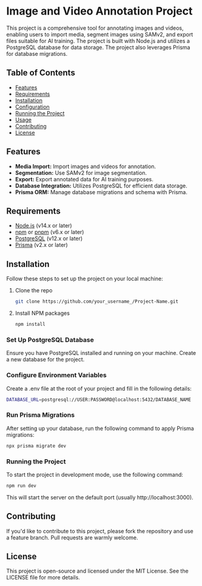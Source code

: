 # Image and Video Annotation Project

This project is a comprehensive tool for annotating images and videos, enabling users to import media, segment images using SAMv2, and export files suitable for AI training. The project is built with Node.js and utilizes a PostgreSQL database for data storage. The project also leverages Prisma for database migrations.

## Table of Contents

- [Features](#features)
- [Requirements](#requirements)
- [Installation](#installation)
- [Configuration](#configuration)
- [Running the Project](#running-the-project)
- [Usage](#usage)
- [Contributing](#contributing)
- [License](#license)

## Features

- **Media Import:** Import images and videos for annotation.
- **Segmentation:** Use SAMv2 for image segmentation.
- **Export:** Export annotated data for AI training purposes.
- **Database Integration:** Utilizes PostgreSQL for efficient data storage.
- **Prisma ORM:** Manage database migrations and schema with Prisma.

## Requirements

- [Node.js](https://nodejs.org/) (v14.x or later)
- [npm](https://www.npmjs.com/) or [pnpm](https://pnpm.io/) (v6.x or later)
- [PostgreSQL](https://www.postgresql.org/) (v12.x or later)
- [Prisma](https://www.prisma.io/) (v2.x or later)

## Installation

Follow these steps to set up the project on your local machine:

1. Clone the repo
   ```sh
   git clone https://github.com/your_username_/Project-Name.git
   ```
2. Install NPM packages
   ```sh
   npm install
   ```

### Set Up PostgreSQL Database
Ensure you have PostgreSQL installed and running on your machine. Create a new database for the project.

### Configure Environment Variables
Create a .env file at the root of your project and fill in the following details:

```sh
DATABASE_URL=postgresql://USER:PASSWORD@localhost:5432/DATABASE_NAME
 ```
 
### Run Prisma Migrations
After setting up your database, run the following command to apply Prisma migrations:

```sh
npx prisma migrate dev
 ```

### Running the Project
To start the project in development mode, use the following command:

```sh
npm run dev
```

This will start the server on the default port (usually http://localhost:3000).

## Contributing
If you'd like to contribute to this project, please fork the repository and use a feature branch. Pull requests are warmly welcome.

## License
This project is open-source and licensed under the MIT License. See the LICENSE file for more details.
